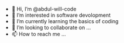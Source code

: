- 👋 Hi, I’m @abdul-will-code
- 👀 I’m interested in software devolopment 
- 🌱 I’m currently learning the basics of coding
- 💞️ I’m looking to collaborate on ...
- 📫 How to reach me ...

<!---
abdul-will-code/abdul-will-code is a ✨ special ✨ repository because its `README.md` (this file) appears on your GitHub profile.
You can click the Preview link to take a look at your changes.
--->
